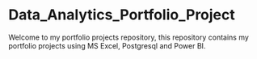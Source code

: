 # Data_Analytics_Portfolio_Project
Welcome to my portfolio  projects repository, 
this repository contains my portfolio projects using MS Excel, Postgresql and Power BI.

